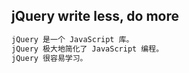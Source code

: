 ## jQuery write less, do more
````html
jQuery 是一个 JavaScript 库。
jQuery 极大地简化了 JavaScript 编程。
jQuery 很容易学习。
````

